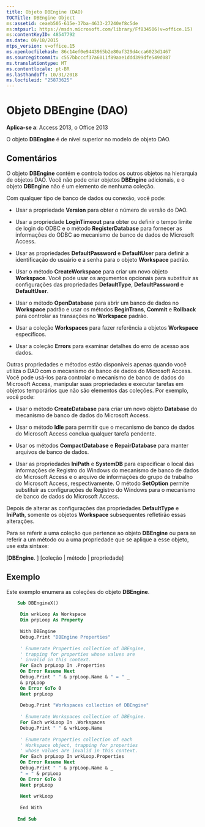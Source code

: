 ```yaml
---
title: Objeto DBEngine (DAO)
TOCTitle: DBEngine Object
ms:assetid: ceaeb505-615e-37ba-4633-27240ef8c5de
ms:mtpsurl: https://msdn.microsoft.com/library/Ff834506(v=office.15)
ms:contentKeyID: 48547792
ms.date: 09/18/2015
mtps_version: v=office.15
ms.openlocfilehash: 86c14ef0e9443965b2e80af329d4cca6023d1467
ms.sourcegitcommit: c557bbcccf37a6011f89aae1ddd399dfe549d087
ms.translationtype: MT
ms.contentlocale: pt-BR
ms.lasthandoff: 10/31/2018
ms.locfileid: "25873625"
---
```

# <a name="dbengine-object-dao"></a>Objeto DBEngine (DAO)

**Aplica-se a**: Access 2013, o Office 2013

O objeto **DBEngine** é de nível superior no modelo de objeto DAO.

## <a name="remarks"></a>Comentários

O objeto **DBEngine** contém e controla todos os outros objetos na hierarquia de objetos DAO. Você não pode criar objetos **DBEngine** adicionais, e o objeto **DBEngine** não é um elemento de nenhuma coleção.

Com qualquer tipo de banco de dados ou conexão, você pode:

  - Usar a propriedade **Version** para obter o número de versão do DAO.

  - Usar a propriedade **LoginTimeout** para obter ou definir o tempo limite de login do ODBC e o método **RegisterDatabase** para fornecer as informações do ODBC ao mecanismo de banco de dados do Microsoft Access.

  - Usar as propriedades **DefaultPassword** e **DefaultUser** para definir a identificação do usuário e a senha para o objeto **Workspace** padrão.

  - Usar o método **CreateWorkspace** para criar um novo objeto **Workspace**. Você pode usar os argumentos opcionais para substituir as configurações das propriedades **DefaultType**, **DefaultPassword** e **DefaultUser**.

  - Usar o método **OpenDatabase** para abrir um banco de dados no **Workspace** padrão e usar os métodos **BeginTrans**, **Commit** e **Rollback** para controlar as transações no **Workspace** padrão.

  - Usar a coleção **Workspaces** para fazer referência a objetos **Workspace** específicos.

  - Usar a coleção **Errors** para examinar detalhes do erro de acesso aos dados.

Outras propriedades e métodos estão disponíveis apenas quando você utiliza o DAO com o mecanismo de banco de dados do Microsoft Access. Você pode usá-los para controlar o mecanismo de banco de dados do Microsoft Access, manipular suas propriedades e executar tarefas em objetos temporários que não são elementos das coleções. Por exemplo, você pode:

  - Usar o método **CreateDatabase** para criar um novo objeto **Database** do mecanismo de banco de dados do Microsoft Access.

  - Usar o método **Idle** para permitir que o mecanismo de banco de dados do Microsoft Access conclua qualquer tarefa pendente.

  - Usar os métodos **CompactDatabase** e **RepairDatabase** para manter arquivos de banco de dados.

  - Usar as propriedades **IniPath** e **SystemDB** para especificar o local das informações de Registro do Windows do mecanismo de banco de dados do Microsoft Access e o arquivo de informações do grupo de trabalho do Microsoft Access, respectivamente. O método **SetOption** permite substituir as configurações de Registro do Windows para o mecanismo de banco de dados do Microsoft Access.

Depois de alterar as configurações das propriedades **DefaultType** e **IniPath**, somente os objetos **Workspace** subsequentes refletirão essas alterações.

Para se referir a uma coleção que pertence ao objeto **DBEngine** ou para se referir a um método ou a uma propriedade que se aplique a esse objeto, use esta sintaxe:

\[**DBEngine**. \] \[coleção | método | propriedade\]

## <a name="example"></a>Exemplo

Este exemplo enumera as coleções do objeto **DBEngine**.

```vb
    Sub DBEngineX() 
     
     Dim wrkLoop As Workspace 
     Dim prpLoop As Property 
     
     With DBEngine 
     Debug.Print "DBEngine Properties" 
     
     ' Enumerate Properties collection of DBEngine, 
     ' trapping for properties whose values are 
     ' invalid in this context. 
     For Each prpLoop In .Properties 
     On Error Resume Next 
     Debug.Print " " & prpLoop.Name & " = " _ 
     & prpLoop 
     On Error GoTo 0 
     Next prpLoop 
     
     Debug.Print "Workspaces collection of DBEngine" 
     
     ' Enumerate Workspaces collection of DBEngine. 
     For Each wrkLoop In .Workspaces 
     Debug.Print " " & wrkLoop.Name 
     
     ' Enumerate Properties collection of each 
     ' Workspace object, trapping for properties 
     ' whose values are invalid in this context. 
     For Each prpLoop In wrkLoop.Properties 
     On Error Resume Next 
     Debug.Print " " & prpLoop.Name & _ 
     " = " & prpLoop 
     On Error GoTo 0 
     Next prpLoop 
     
     Next wrkLoop 
     
     End With 
     
    End Sub
```
